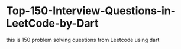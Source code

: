 ﻿# Top-150-Interview-Questions-in-LeetCode-by-Dart
 this is 150 problem solving questions from Leetcode using dart 
 
